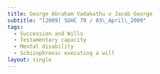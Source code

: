 ```yaml
---
title: George Abraham Vadakathu v Jacob George
subtitle: "[2009] SGHC 79 / 03\_April\_2009"
tags:
  - Succession and Wills
  - Testamentary capacity
  - Mental disability
  - Schizophrenic executing a will
layout: single
---
```


